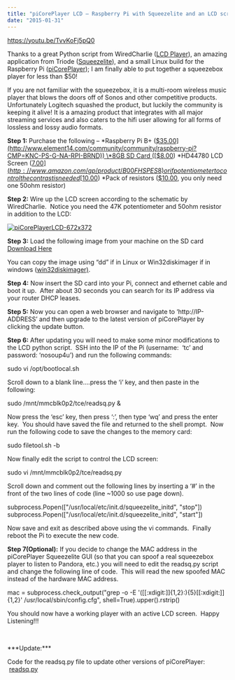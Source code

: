 ```yaml
---
title: "piCorePlayer LCD – Raspberry Pi with Squeezelite and an LCD screen"
date: "2015-01-31"
---
```


https://youtu.be/TvvKoFj5pQ0

Thanks to a great Python script from WiredCharlie ([LCD Player](http://forums.slimdevices.com/showthread.php?101269-piCorePlayer-%A32-LCD)), an amazing application from Triode ([Squeezelite](http://forums.slimdevices.com/showthread.php?97046-Announce-Squeezelite-a-small-headless-squeezeplay-emulator-for-linux-(alsa-only))), and a small Linux build for the Raspberry Pi ([piCorePlayer](http://forums.slimdevices.com/showthread.php?97803-piCorePlayer-Squeezelite-on-Microcore-linux-An-embedded-OS-in-RAM-with-Squeezelite)); I am finally able to put together a squeezebox player for less than $50!

If you are not familiar with the squeezebox, it is a multi-room wireless music player that blows the doors off of Sonos and other competitive products. Unfortunately Logitech squashed the product, but luckily the community is keeping it alive! It is a amazing product that integrates with all major streaming services and also caters to the hifi user allowing for all forms of lossless and lossy audio formats.

**Step 1:** Purchase the following – \*Raspberry Pi B+ ([$35.00](http://www.element14.com/community/community/raspberry-pi?CMP=KNC-PS-G-NA-RPI-BRND)) \*8GB SD Card ([$8.00](http://www.amazon.com/Sandisk-MicroSDHC-Memory-Card-Adapter/dp/B000WH6H1M)) \*HD44780 LCD Screen ([$7.00](http://www.amazon.com/gp/product/B00FHSPES8) or if potentiometer to control the contrast  is needed [$10.00](https://www.adafruit.com/product/181)) \*Pack of resistors ([$10.00](http://www.amazon.com/E-Projects-400-Piece-Value-Resistor/dp/B00E9Z0OCG), you only need one 50ohm resistor)

**Step 2:** Wire up the LCD screen according to the schematic by WiredCharlie.  Notice you need the 47K potentiometer and 50ohm resistor in addition to the LCD:

[![piCorePlayerLCD-672x372](images/piCorePlayerLCD-672x372-300x166.jpg)](http://104.167.119.213/wp-content/uploads/2015/01/piCorePlayerLCD-672x372.jpg)

**Step 3:** Load the following image from your machine on the SD card [Download Here](https://drive.google.com/file/d/0B-txOr6ZUTq5blI4RkQxNXF4ajg/view?usp=sharing)

You can copy the image using “dd” if in Linux or Win32diskimager if in windows ([win32diskimager)](http://sourceforge.net/projects/win32diskimager/).

**Step 4:** Now insert the SD card into your Pi, connect and ethernet cable and boot it up.  After about 30 seconds you can search for its IP address via your router DHCP leases.

**Step 5:** Now you can open a web browser and navigate to ‘http://IP-ADDRESS’ and then upgrade to the latest version of piCorePlayer by clicking the update button.

**Step 6:** After updating you will need to make some minor modifications to the LCD python script.  SSH into the IP of the Pi (username:  ‘tc’ and password: ‘nosoup4u’) and run the following commands:

sudo vi /opt/bootlocal.sh

Scroll down to a blank line….press the ‘i’ key, and then paste in the following:

sudo /mnt/mmcblk0p2/tce/readsq.py &

Now press the ‘esc’ key, then press ‘:’, then type ‘wq’ and press the enter key.  You should have saved the file and returned to the shell prompt.  Now run the following code to save the changes to the memory card:

sudo filetool.sh -b

Now finally edit the script to control the LCD screen:

sudo vi /mnt/mmcblk0p2/tce/readsq.py

Scroll down and comment out the following lines by inserting a ‘#’ in the front of the two lines of code (line ~1000 so use page down).

subprocess.Popen(\["/usr/local/etc/init.d/squeezelite\_initd", "stop"\])
subprocess.Popen(\["/usr/local/etc/init.d/squeezelite\_initd", "start"\])

Now save and exit as described above using the vi commands.  Finally reboot the Pi to execute the new code.

**Step 7(Optional):** If you decide to change the MAC address in the piCorePlayer Squeezelite GUI (so that you can spoof a real squeezebox player to listen to Pandora, etc.) you will need to edit the readsq.py script and change the following line of code.  This will read the new spoofed MAC instead of the hardware MAC address.

mac = subprocess.check\_output("grep -o -E '(\[\[:xdigit:\]\]{1,2}:){5}\[\[:xdigit:\]\]{1,2}' /usr/local/sbin/config.cfg", shell=True).upper().rstrip()

You should now have a working player with an active LCD screen.  Happy Listening!!!

 

\*\*\*Update:\*\*\*

Code for the readsq.py file to update other versions of piCorePlayer:    [readsq.py](http://www.thesterk.com/wp-content/uploads/2015/01/readsq.py_.txt)
